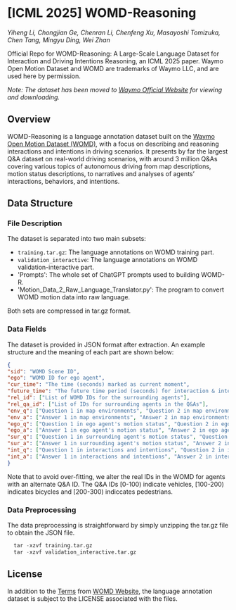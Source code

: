 # [ICML 2025] WOMD-Reasoning

*Yiheng Li, Chongjian Ge, Chenran Li, Chenfeng Xu, Masayoshi Tomizuka, Chen Tang, Mingyu Ding, Wei Zhan*

Official Repo for WOMD-Reasoning: A Large-Scale Language Dataset for Interaction and Driving Intentions Reasoning, an ICML 2025 paper. Waymo Open Motion Dataset and WOMD are trademarks of Waymo LLC, and are used here by permission.

*Note: The dataset has been moved to [Waymo Official Website](https://waymo.com/open/download) for viewing and downloading.*

## Overview
WOMD-Reasoning is a language annotation dataset built on the [Waymo Open Motion Dataset (WOMD)](https://waymo.com/open/data/motion/), with a focus on describing and reasoning interactions and intentions in driving scenarios. It presents by far the largest Q&A dataset on real-world driving scenarios, with around 3 million Q&As covering various topics of autonomous driving from map descriptions, motion status descriptions, to narratives and analyses of agents’ interactions, behaviors, and intentions.

## Data Structure
### File Description
The dataset is separated into two main subsets:
- `training.tar.gz`: The language annotations on WOMD training part.
- `validation_interactive`: The language annotations on WOMD validation-interactive part.
- 'Prompts': The whole set of ChatGPT prompts used to building WOMD-R.
- 'Motion_Data_2_Raw_Language_Translator.py': The program to convert WOMD motion data into raw language.

Both sets are compressed in tar.gz format.

### Data Fields
The dataset is provided in JSON format after extraction. An example structure and the meaning of each part are shown below:

```json
{
"sid": "WOMD Scene ID", 
"ego": "WOMD ID for ego agent", 
"cur_time": "The time (seconds) marked as current moment", 
"future_time": "The future time period (seconds) for interaction & intentions", 
"rel_id": ["List of WOMD IDs for the surrounding agents"],
"rel_qa_id": ["List of IDs for surrounding agents in the Q&As"], 
"env_q": ["Question 1 in map environments", "Question 2 in map environments"], 
"env_a": ["Answer 1 in map environments", "Answer 2 in map environments"], 
"ego_q": ["Question 1 in ego agent's motion status", "Question 2 in ego agent's motion status"], 
"ego_a": ["Answer 1 in ego agent's motion status", "Answer 2 in ego agent's motion status"], 
"sur_q": ["Question 1 in surrounding agent's motion status", "Question 2 in surrounding agent's motion status"], 
"sur_a": ["Answer 1 in surrounding agent's motion status", "Answer 2 in surrounding agent's motion status"], 
"int_q": ["Question 1 in interactions and intentions", "Question 2 in interactions and intentions"], 
"int_a": ["Answer 1 in interactions and intentions", "Answer 2 in interactions and intentions"],
}
```

Note that to avoid over-fitting, we alter the real IDs in the WOMD for agents with an alternate Q&A ID. The Q&A IDs [0-100) indicate vehicles, [100-200) indicates bicycles and [200-300) indiccates pedestrians.

### Data Preprocessing

The data preprocessing is straightforward by simply unzipping the tar.gz file to obtain the JSON file.

```python
  tar -xzvf training.tar.gz
  tar -xzvf validation_interactive.tar.gz
```

## License

In addition to the [Terms](https://waymo.com/open/terms/) from [WOMD Website](https://waymo.com/open), the language annotation dataset is subject to the LICENSE associated with the files.
